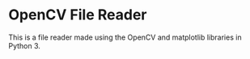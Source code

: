 # OpenCV File Reader
This is a file reader made using the OpenCV and matplotlib libraries in Python 3.
